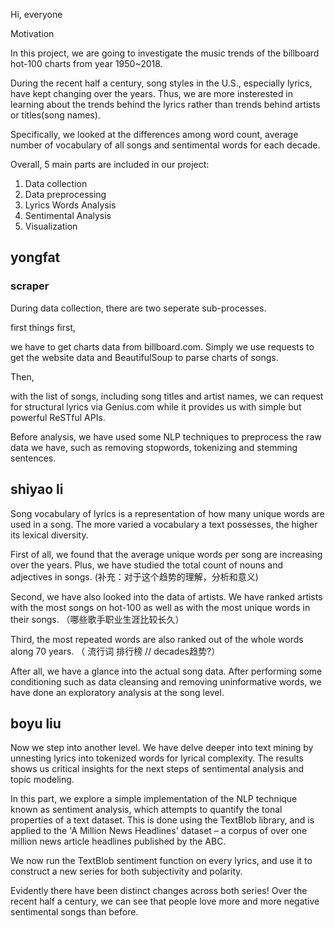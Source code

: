 Hi, everyone 

Motivation

In this project, we are going to investigate the music trends of the billboard hot-100 charts from year 1950~2018. 

During the recent half a century, song styles in the U.S., especially lyrics, have kept changing over the years. Thus, we are more insterested in learning about the trends behind the lyrics rather than trends behind artists or titles(song names). 

Specifically, we looked at the differences among word count, average number of vocabulary of all songs and sentimental words for each decade.

Overall, 5 main parts are included in our project:
1. Data collection
2. Data preprocessing
3. Lyrics Words Analysis
4. Sentimental Analysis
5. Visualization


## yongfat
### scraper
During data collection, there are two seperate sub-processes.

first things first, 

we have to get charts data from billboard.com. Simply we use requests to get the website data and BeautifulSoup to parse charts of songs.

Then, 

with the list of songs, including song titles and artist names, we can request for structural lyrics via Genius.com while it provides us with simple but powerful ReSTful APIs.

Before analysis, we have used some NLP techniques to preprocess the raw data we have, such as removing stopwords, tokenizing and stemming sentences.

## shiyao li

Song vocabulary of lyrics is a representation of how many unique words are used in a song. The more varied a vocabulary a text possesses, the higher its lexical diversity. 

First of all, we found that the average unique words per song are increasing over the years. Plus, we have studied the total count of nouns and adjectives in songs. (补充：对于这个趋势的理解，分析和意义)

Second, we have also looked into the data of artists. We have ranked artists with the most songs on hot-100 as well as with the most unique words in their songs. （哪些歌手职业生涯比较长久）

Third, the most repeated words are also ranked out of the whole words along 70 years. （ 流行词 排行榜 // decades趋势?）

After all, we have a glance into the actual song data. After performing some conditioning such as data cleansing and removing uninformative words, we have done an exploratory analysis at the song level.

## boyu liu

Now we step into another level. We have delve deeper into text mining by unnesting lyrics into tokenized words for lyrical complexity. The results shows us critical insights for the next steps of sentimental
 analysis and topic modeling.

In this part, we explore a simple implementation of the NLP technique known as sentiment analysis, which attempts to quantify the tonal properties of a text dataset. This is done using the TextBlob library, and is applied to the 'A Million News Headlines' dataset – a corpus of over one million news article headlines published by the ABC.

We now run the TextBlob sentiment function on every lyrics, and use it to construct a new series for both subjectivity and polarity.

Evidently there have been distinct changes across both series! Over the recent half a century, we can see that people love more and more negative sentimental songs than before.

